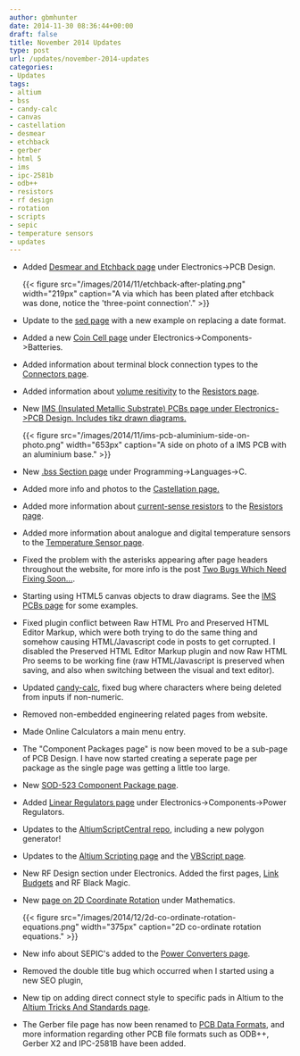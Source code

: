 ```yaml
---
author: gbmhunter
date: 2014-11-30 08:36:44+00:00
draft: false
title: November 2014 Updates
type: post
url: /updates/november-2014-updates
categories:
- Updates
tags:
- altium
- bss
- candy-calc
- canvas
- castellation
- desmear
- etchback
- gerber
- html 5
- ims
- ipc-2581b
- odb++
- resistors
- rf design
- rotation
- scripts
- sepic
- temperature sensors
- updates
---
```


* Added [Desmear and Etchback page](http://blog.mbedded.ninja/electronics/pcb-design/desmear-and-etchback) under Electronics->PCB Design.  

    {{< figure src="/images/2014/11/etchback-after-plating.png" width="219px" caption="A via which has been plated after etchback was done, notice the 'three-point connection'."  >}}

* Update to the [sed page](http://blog.mbedded.ninja/programming/operating-systems/linux/programs/sed) with a new example on replacing a date format.
* Added a new [Coin Cell page](http://blog.mbedded.ninja/electronics/components/batteries/button-cell-coin-cell) under Electronics->Components->Batteries.
* Added information about terminal block connection types to the [Connectors page](http://blog.mbedded.ninja/electronics/components/connectors).
* Added information about [volume resitivity](http://blog.mbedded.ninja/electronics/components/resistors#volume-resistance-bulk-resistance) to the [Resistors page](http://blog.mbedded.ninja/electronics/components/resistors).
* New [IMS (Insulated Metallic Substrate) PCBs page under Electronics->PCB Design. Includes tikz drawn diagrams.  
](http://blog.mbedded.ninja/electronics/pcb-design/ims-insulated-metal-substrate-pcbs)  

    {{< figure src="/images/2014/11/ims-pcb-aluminium-side-on-photo.png" width="653px" caption="A side on photo of a IMS PCB with an aluminium base."  >}}

* New [.bss Section page](http://blog.mbedded.ninja/programming/languages/c/bss-section) under Programming->Languages->C.
* Added more info and photos to the [Castellation page.](http://blog.mbedded.ninja/electronics/pcb-design/castellation)
* Added more information about [current-sense resistors](http://blog.mbedded.ninja/electronics/components/resistors#current-sense-resistors) to the [Resistors page](http://blog.mbedded.ninja/electronics/components/resistors).
* Added more information about analogue and digital temperature sensors to the [Temperature Sensor page](http://blog.mbedded.ninja/electronics/components/temperature-sensors).
* Fixed the problem with the asterisks appearing after page headers throughout the website, for more info is the post [Two Bugs Which Need Fixing Soon...](http://blog.mbedded.ninja/site-admin/two-bugs-which-need-fixing-soon).
* Starting using HTML5 canvas objects to draw diagrams. See the [IMS PCBs page](http://blog.mbedded.ninja/electronics/pcb-design/ims-insulated-metal-substrate-pcbs#single-sided-single-layer-ims-pcb) for some examples.
* Fixed plugin conflict between Raw HTML Pro and Preserved HTML Editor Markup, which were both trying to do the same thing and somehow causing HTML/Javascript code in posts to get corrupted. I disabled the Preserved HTML Editor Markup plugin and now Raw HTML Pro seems to be working fine (raw HTML/Javascript is preserved when saving, and also when switching between the visual and text editor).
* Updated [candy-calc](https://github.com/mbedded-ninja/candy-calc), fixed bug where characters where being deleted from inputs if non-numeric.
* Removed non-embedded engineering related pages from website.
* Made Online Calculators a main menu entry.
* The "Component Packages page" is now been moved to be a sub-page of PCB Design. I have now started creating a seperate page per package as the single page was getting a little too large.
* New [SOD-523 Component Package page](http://blog.mbedded.ninja/pcb-design/component-packages/sod-523-component-package).
* Added [Linear Regulators page](http://blog.mbedded.ninja/electronics/components/power-regulators/linear-regulators) under Electronics->Components->Power Regulators.
* Updates to the [AltiumScriptCentral repo](https://github.com/mbedded-ninja/AltiumScriptCentral), including a new polygon generator!
* Updates to the [Altium Scripting page](http://blog.mbedded.ninja/electronics/general/altium/altium-scripting-and-using-the-api) and the [VBScript page](http://blog.mbedded.ninja/programming/languages/vbscript).
* New RF Design section under Electronics. Added the first pages, [Link Budgets](http://blog.mbedded.ninja/electronics/rf-design/link-budgets) and RF Black Magic.
* New [page on 2D Coordinate Rotation](http://blog.mbedded.ninja/mathematics/2d-coordinate-rotation) under Mathematics.  

    {{< figure src="/images/2014/12/2d-co-ordinate-rotation-equations.png" width="375px" caption="2D co-ordinate rotation equations."  >}}

* New info about SEPIC's added to the [Power Converters page](http://blog.mbedded.ninja/electronics/components/power-regulators).
* Removed the double title bug which occurred when I started using a new SEO plugin,
* New tip on adding direct connect style to specific pads in Altium to the [Altium Tricks And Standards page](http://blog.mbedded.ninja/electronics/general/altium/altium-tricks-and-standards#direct-connect-for-specific-pads).
* The Gerber file page has now been renamed to [PCB Data Formats](http://blog.mbedded.ninja/pcb-design/pcb-data-formats), and more information regarding other PCB file formats such as ODB++, Gerber X2 and IPC-2581B have been added.

